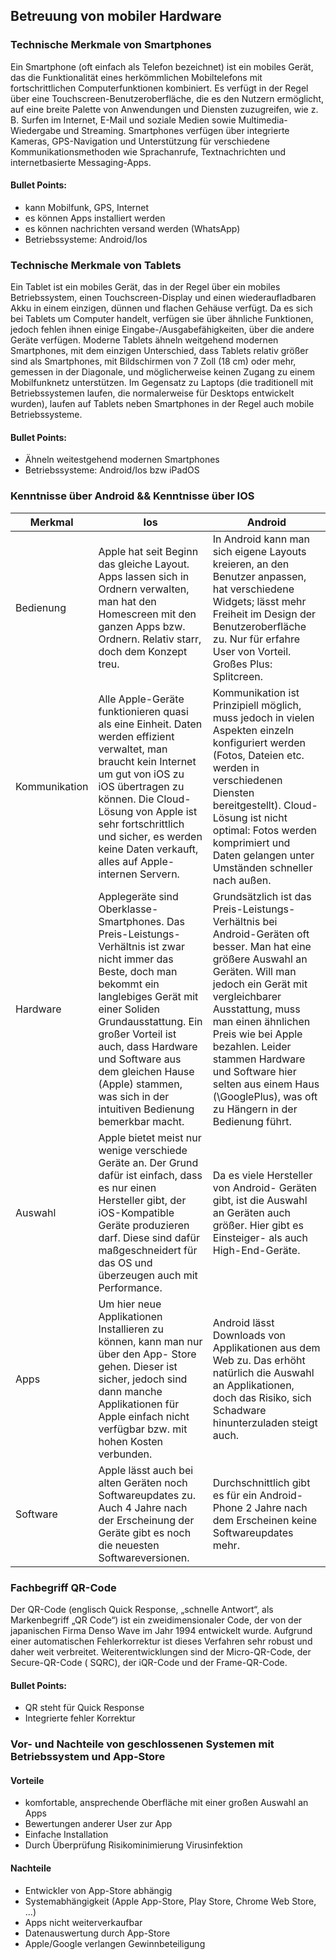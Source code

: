 ## Betreuung von mobiler Hardware

### Technische Merkmale von Smartphones

Ein Smartphone (oft einfach als Telefon bezeichnet) ist ein mobiles Gerät, das die Funktionalität eines herkömmlichen
Mobiltelefons mit fortschrittlichen Computerfunktionen kombiniert. Es verfügt in der Regel über eine
Touchscreen-Benutzeroberfläche, die es den Nutzern ermöglicht, auf eine breite Palette von Anwendungen und Diensten
zuzugreifen, wie z. B. Surfen im Internet, E-Mail und soziale Medien sowie Multimedia-Wiedergabe und Streaming.
Smartphones verfügen über integrierte Kameras, GPS-Navigation und Unterstützung für verschiedene Kommunikationsmethoden
wie Sprachanrufe, Textnachrichten und internetbasierte Messaging-Apps.

#### Bullet Points:

* kann Mobilfunk, GPS, Internet
* es können Apps installiert werden
* es können nachrichten versand werden (WhatsApp)
* Betriebssysteme: Android/Ios

### Technische Merkmale von Tablets

Ein Tablet ist ein mobiles Gerät, das in der Regel über ein mobiles Betriebssystem, einen Touchscreen-Display und einen
wiederaufladbaren Akku in einem einzigen, dünnen und flachen Gehäuse
verfügt. Da es sich bei Tablets um Computer handelt, verfügen sie über ähnliche Funktionen, jedoch fehlen ihnen einige
Eingabe-/Ausgabefähigkeiten, über die andere Geräte verfügen. Moderne Tablets ähneln weitgehend modernen Smartphones,
mit dem einzigen Unterschied, dass Tablets relativ größer sind als Smartphones, mit Bildschirmen von 7 Zoll (18 cm) oder
mehr, gemessen in der Diagonale, und möglicherweise keinen Zugang zu einem Mobilfunknetz unterstützen. Im
Gegensatz zu Laptops (die traditionell mit Betriebssystemen laufen, die normalerweise für Desktops entwickelt wurden),
laufen auf Tablets neben Smartphones in der Regel auch mobile Betriebssysteme.

#### Bullet Points:

* Ähneln weitestgehend modernen Smartphones
* Betriebssysteme: Android/Ios bzw iPadOS

### Kenntnisse über Android && Kenntnisse über IOS

| Merkmal       | Ios                                                                                                                                                                                                                                                                                                                                        | Android                                                                                                                                                                                                                                                                                                                                                               |
|---------------|--------------------------------------------------------------------------------------------------------------------------------------------------------------------------------------------------------------------------------------------------------------------------------------------------------------------------------------------|-----------------------------------------------------------------------------------------------------------------------------------------------------------------------------------------------------------------------------------------------------------------------------------------------------------------------------------------------------------------------|
| Bedienung     | Apple hat seit Beginn das gleiche Layout. Apps lassen sich in Ordnern verwalten, man hat den Homescreen mit den ganzen Apps bzw. Ordnern. Relativ starr, doch dem Konzept treu.                                                                                                                                                            | In Android kann man sich eigene Layouts kreieren, an den Benutzer anpassen, hat verschiedene Widgets; lässt mehr Freiheit im Design der Benutzeroberfläche zu. Nur für erfahre User von Vorteil. Großes Plus: Splitcreen.                                                                                                                                             |
| Kommunikation | Alle Apple-Geräte funktionieren quasi als eine Einheit. Daten werden effizient verwaltet, man braucht kein Internet um gut von iOS zu iOS übertragen zu können. Die Cloud-Lösung von Apple ist sehr fortschrittlich und sicher, es werden keine Daten verkauft, alles auf Apple-internen Servern.                                          | Kommunikation ist Prinzipiell möglich, muss jedoch in vielen Aspekten einzeln konfiguriert werden (Fotos, Dateien etc. werden in verschiedenen Diensten bereitgestellt). Cloud-Lösung ist nicht optimal: Fotos werden komprimiert und Daten gelangen unter Umständen schneller nach außen.                                                                            |
| Hardware      | Applegeräte sind Oberklasse- Smartphones. Das Preis-Leistungs- Verhältnis ist zwar nicht immer das Beste, doch man bekommt ein langlebiges Gerät mit einer Soliden Grundausstattung. Ein großer Vorteil ist auch, dass Hardware und Software aus dem gleichen Hause (Apple) stammen, was sich in der intuitiven Bedienung bemerkbar macht. | Grundsätzlich ist das Preis-Leistungs- Verhältnis bei Android-Geräten oft besser. Man hat eine größere Auswahl an Geräten. Will man jedoch ein Gerät mit vergleichbarer Ausstattung, muss man einen ähnlichen Preis wie bei Apple bezahlen. Leider stammen Hardware und Software hier selten aus einem Haus (\GooglePlus), was oft zu Hängern in der Bedienung führt. |
| Auswahl       | Apple bietet meist nur wenige verschiede Geräte an. Der Grund dafür ist einfach, dass es nur einen Hersteller gibt, der iOS-Kompatible Geräte produzieren darf. Diese sind dafür maßgeschneidert für das OS und überzeugen auch mit Performance.                                                                                           | Da es viele Hersteller von Android- Geräten gibt, ist die Auswahl an Geräten auch größer. Hier gibt es Einsteiger- als auch High-End-Geräte.                                                                                                                                                                                                                          |
| Apps          | Um hier neue Applikationen Installieren zu können, kann man nur über den App- Store gehen. Dieser ist sicher, jedoch sind dann manche Applikationen für Apple einfach nicht verfügbar bzw. mit hohen Kosten verbunden.                                                                                                                     | Android lässt Downloads von Applikationen aus dem Web zu. Das erhöht natürlich die Auswahl an Applikationen, doch das Risiko, sich Schadware hinunterzuladen steigt auch.                                                                                                                                                                                             |
| Software      | Apple lässt auch bei alten Geräten noch Softwareupdates zu. Auch 4 Jahre nach der Erscheinung der Geräte gibt es noch die neuesten Softwareversionen.                                                                                                                                                                                      | Durchschnittlich gibt es für ein Android-Phone 2 Jahre nach dem Erscheinen keine Softwareupdates mehr.                                                                                                                                                                                                                                                                |

### Fachbegriff QR-Code

Der QR-Code (englisch Quick Response, „schnelle Antwort“, als Markenbegriff „QR Code“) ist ein zweidimensionaler Code,
der von der japanischen Firma Denso Wave im Jahr 1994 entwickelt wurde. Aufgrund einer automatischen Fehlerkorrektur ist
dieses Verfahren sehr robust und daher weit verbreitet. Weiterentwicklungen sind der Micro-QR-Code, der Secure-QR-Code (
SQRC), der iQR-Code und der Frame-QR-Code.

#### Bullet Points:

* QR steht für Quick Response
* Integrierte fehler Korrektur

### Vor- und Nachteile von geschlossenen Systemen mit Betriebssystem und App-Store

#### Vorteile

* komfortable, ansprechende Oberfläche mit einer großen Auswahl an Apps
* Bewertungen anderer User zur App
* Einfache Installation
* Durch Überprüfung Risikominimierung Virusinfektion

#### Nachteile

* Entwickler von App-Store abhängig
* Systemabhängigkeit (Apple App-Store, Play Store, Chrome Web Store, ...)
* Apps nicht weiterverkaufbar
* Datenauswertung durch App-Store
* Apple/Google verlangen Gewinnbeteiligung

